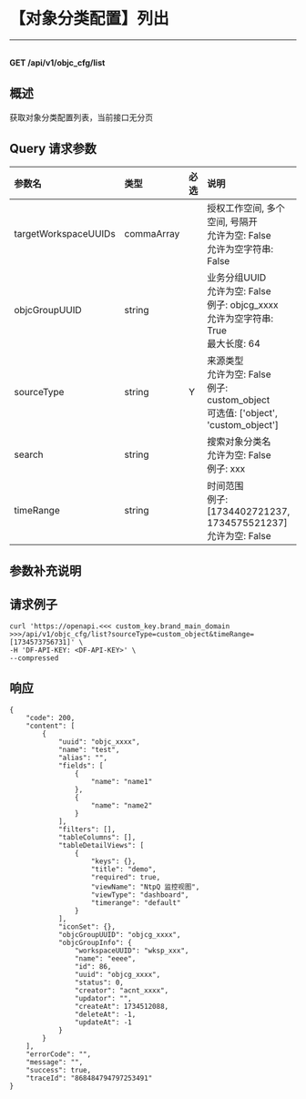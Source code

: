 # 【对象分类配置】列出

---

<br />**GET /api/v1/objc_cfg/list**

## 概述
获取对象分类配置列表，当前接口无分页




## Query 请求参数

| 参数名        | 类型     | 必选   | 说明              |
|:-----------|:-------|:-----|:----------------|
| targetWorkspaceUUIDs | commaArray |  | 授权工作空间, 多个 空间, 号隔开<br>允许为空: False <br>允许为空字符串: False <br> |
| objcGroupUUID | string |  | 业务分组UUID<br>允许为空: False <br>例子: objcg_xxxx <br>允许为空字符串: True <br>最大长度: 64 <br> |
| sourceType | string | Y | 来源类型<br>允许为空: False <br>例子: custom_object <br>可选值: ['object', 'custom_object'] <br> |
| search | string |  | 搜索对象分类名<br>允许为空: False <br>例子: xxx <br> |
| timeRange | string |  | 时间范围<br>例子: [1734402721237, 1734575521237] <br>允许为空: False <br> |

## 参数补充说明





## 请求例子
```shell
curl 'https://openapi.<<< custom_key.brand_main_domain >>>/api/v1/objc_cfg/list?sourceType=custom_object&timeRange=[1734573756731]' \
-H 'DF-API-KEY: <DF-API-KEY>' \
--compressed
```




## 响应
```shell
{
    "code": 200,
    "content": [
        {
            "uuid": "objc_xxxx",
            "name": "test",
            "alias": "",
            "fields": [
                {
                    "name": "name1"
                },
                {
                    "name": "name2"
                }
            ],
            "filters": [],
            "tableColumns": [],
            "tableDetailViews": [
                {
                    "keys": {},
                    "title": "demo",
                    "required": true,
                    "viewName": "NtpQ 监控视图",
                    "viewType": "dashboard",
                    "timerange": "default"
                }
            ],
            "iconSet": {},
            "objcGroupUUID": "objcg_xxxx",
            "objcGroupInfo": {
                "workspaceUUID": "wksp_xxx",
                "name": "eeee",
                "id": 86,
                "uuid": "objcg_xxxx",
                "status": 0,
                "creator": "acnt_xxxx",
                "updator": "",
                "createAt": 1734512088,
                "deleteAt": -1,
                "updateAt": -1
            }
        }
    ],
    "errorCode": "",
    "message": "",
    "success": true,
    "traceId": "868484794797253491"
} 
```




